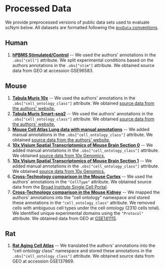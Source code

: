 # Processed Data

We provide preprocessed versions of public data sets used to evaluate scNym below.
All datasets are formatted following the [`AnnData` conventions](https://anndata.readthedocs.io/en/stable/index.html).

## Human

1. [**hPBMS Stimulated/Control**](https://storage.googleapis.com/calico-website-mca-storage/kang_2017_stim_pbmc.h5ad) -- We used the authors' annotations in the `.obs["cell"]` attribute. We split experimental conditions based on the authors annotations in the `.obs["stim"]` attribute. We obtained source data from GEO at accession GSE96583.

## Mouse

1. [**Tabula Muris 10x**](https://storage.googleapis.com/calico-website-scnym-storage/reference_data/mouse_tabula_muris_10x_log1p_cpm.h5ad) -- We used the authors' annotations in the `.obs["cell_ontology_class"]` attribute. We obtained [source data from the authors' website.](https://github.com/czbiohub/tabula-muris/blob/master/tabula-muris-on-aws.md)
2. [**Tabula Muris Smart-seq2**](https://storage.googleapis.com/calico-website-scnym-storage/reference_data/mouse_tabula_muris_facs_log1p_cpm.h5ad) -- We used the authors' annotations in the `.obs["cell_ontology_class"]` attribute. We obtained [source data from the authors' website.](https://github.com/czbiohub/tabula-muris/blob/master/tabula-muris-on-aws.md)
3. [**Mouse Cell Atlas Lung data with manual annotations**](https://storage.googleapis.com/calico-website-scnym-storage/reference_data/mouse_mca_lung_log1p_cpm.h5ad) -- We added manual annotations in the `.obs["cell_ontology_class"]` attribute. We obtained [source data from the authors' website.](http://bis.zju.edu.cn/MCA/)
4. [**10x Visium Spatial Transcriptomics of Mouse Brain Section 0**](https://storage.googleapis.com/calico-website-scnym-storage/reference_data/mouse_spatial_brain_section0.h5ad) -- We added manual annotations in the `.obs["cell_ontology_class"]` attribute. We obtained [source data from 10x Genomics.](https://www.10xgenomics.com/resources/datasets/)
5. [**10x Visium Spatial Transcriptomics of Mouse Brain Section 1**](https://storage.googleapis.com/calico-website-scnym-storage/reference_data/mouse_spatial_brain_section1.h5ad) -- We added manual annotations in the `.obs["cell_ontology_class"]` attribute. We obtained [source data from 10x Genomics.](https://www.10xgenomics.com/resources/datasets/)
6. [**Cross-Technology comparison in the Mouse Cortex**](https://storage.googleapis.com/calico-website-scnym-storage/reference_data/mouse_cortex_methods_comparison_log1p_cpm.h5ad) -- We used the authors' annotations in the `"CellType"` attribute. We obtained source data from the [Broad Institute Single Cell Portal](https://singlecell.broadinstitute.org/single_cell/study/SCP425/single-cell-comparison-cortex-data).
7. [**Cross-Technology comparison in the Mouse Kidney**](https://storage.googleapis.com/calico-website-scnym-storage/reference_data/mouse_kidney_methods_comparison_log1p_cpm.h5ad) -- We mapped the authors' annotations into the "cell ontology" namespace and stored these annotations in the `"cell_ontology_class"` attribute. We removed cells with ambiguous cell types under the cell ontology (2310 cells total). We identified unique experimental domains using the `"Protocol"` attribute. We obtained data from GEO at [GSE141115](https://www.ncbi.nlm.nih.gov/geo/query/acc.cgi?acc=GSE141115).

## Rat

1. [**Rat Aging Cell Atlas**](https://storage.googleapis.com/calico-website-scnym-storage/reference_data/rat_aging_cell_atlas_ma_2020.h5ad) -- We translated the authors' annotations into the "cell ontology class" namespace and stored these annotations in the `.obs["cell_ontology_class"]` attribute. We obtained source data from GEO at accession GSE137869.
